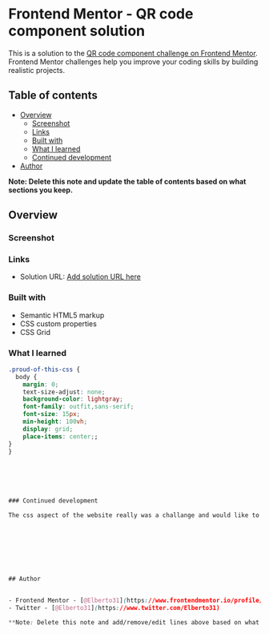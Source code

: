 # Frontend Mentor - QR code component solution

This is a solution to the [QR code component challenge on Frontend Mentor](https://www.frontendmentor.io/challenges/qr-code-component-iux_sIO_H). Frontend Mentor challenges help you improve your coding skills by building realistic projects. 

## Table of contents

- [Overview](#overview)
  - [Screenshot](#screenshot)
  - [Links](#links)
  - [Built with](#built-with)
  - [What I learned](#what-i-learned)
  - [Continued development](#continued-development)
- [Author](#author)

**Note: Delete this note and update the table of contents based on what sections you keep.**

## Overview

### Screenshot
<link rel='image' type="image/png"  href="./images/Screenshot.png">




### Links

- Solution URL: [Add solution URL here](https://github.com/Elberto31/Practice-101)



### Built with

- Semantic HTML5 markup
- CSS custom properties
- CSS Grid



### What I learned



```css
.proud-of-this-css {
  body {
    margin: 0;
    text-size-adjust: none;
    background-color: lightgray;
    font-family: outfit,sans-serif;
    font-size: 15px;
    min-height: 100vh;
    display: grid;
    place-items: center;;
}
}






### Continued development

The css aspect of the website really was a challange and would like to keep on working on it








## Author


- Frontend Mentor - [@Elberto31](https://www.frontendmentor.io/profile/Elberto31)
- Twitter - [@Elberto31](https://www.twitter.com/Elberto31)

**Note: Delete this note and add/remove/edit lines above based on what links you'd like to share.**

